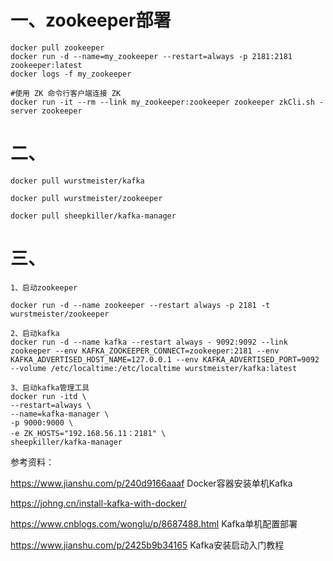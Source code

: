 # 一、zookeeper部署
```
docker pull zookeeper
docker run -d --name=my_zookeeper --restart=always -p 2181:2181 zookeeper:latest
docker logs -f my_zookeeper

#使用 ZK 命令行客户端连接 ZK
docker run -it --rm --link my_zookeeper:zookeeper zookeeper zkCli.sh -server zookeeper
```

# 二、
```
docker pull wurstmeister/kafka

docker pull wurstmeister/zookeeper

docker pull sheepkiller/kafka-manager
```

# 三、
```
1、启动zookeeper

docker run -d --name zookeeper --restart always -p 2181 -t wurstmeister/zookeeper

2、启动kafka
docker run -d --name kafka --restart always - 9092:9092 --link zookeeper --env KAFKA_ZOOKEEPER_CONNECT=zookeeper:2181 --env KAFKA_ADVERTISED_HOST_NAME=127.0.0.1 --env KAFKA_ADVERTISED_PORT=9092 --volume /etc/localtime:/etc/localtime wurstmeister/kafka:latest 

3、启动kafka管理工具
docker run -itd \
--restart=always \
--name=kafka-manager \
-p 9000:9000 \
-e ZK_HOSTS="192.168.56.11：2181" \
sheepkiller/kafka-manager
```

参考资料：

https://www.jianshu.com/p/240d9166aaaf   Docker容器安装单机Kafka

https://johng.cn/install-kafka-with-docker/

https://www.cnblogs.com/wonglu/p/8687488.html   Kafka单机配置部署

https://www.jianshu.com/p/2425b9b34165  Kafka安装启动入门教程
